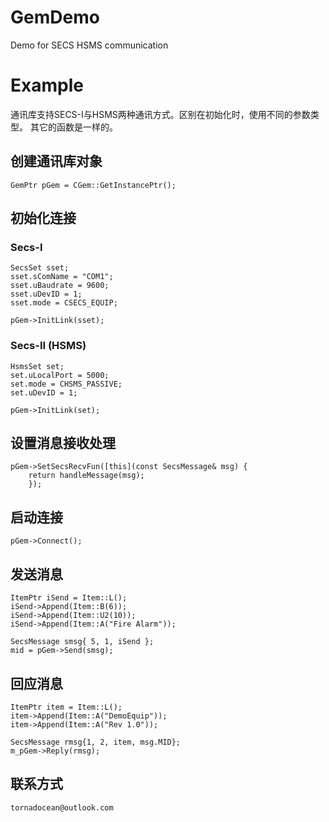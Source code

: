 # GemDemo
Demo for SECS HSMS communication

# Example

通讯库支持SECS-I与HSMS两种通讯方式。区别在初始化时，使用不同的参数类型。
其它的函数是一样的。

## 创建通讯库对象
    GemPtr pGem = CGem::GetInstancePtr();
## 初始化连接
### Secs-I

	SecsSet sset;
	sset.sComName = "COM1";
	sset.uBaudrate = 9600;
	sset.uDevID = 1;
	sset.mode = CSECS_EQUIP;

    pGem->InitLink(sset);

### Secs-II (HSMS)

	HsmsSet set;
	set.uLocalPort = 5000;
	set.mode = CHSMS_PASSIVE;
	set.uDevID = 1;

    pGem->InitLink(set);

## 设置消息接收处理

    pGem->SetSecsRecvFun([this](const SecsMessage& msg) {
		return handleMessage(msg);
		});

## 启动连接

    pGem->Connect();

## 发送消息

    ItemPtr iSend = Item::L();
    iSend->Append(Item::B(6));
    iSend->Append(Item::U2(10));
    iSend->Append(Item::A("Fire Alarm"));

    SecsMessage smsg{ 5, 1, iSend };
    mid = pGem->Send(smsg);

## 回应消息

    ItemPtr item = Item::L();
    item->Append(Item::A("DemoEquip"));
    item->Append(Item::A("Rev 1.0"));

    SecsMessage rmsg{1, 2, item, msg.MID};
    m_pGem->Reply(rmsg);

## 联系方式
    tornadocean@outlook.com


